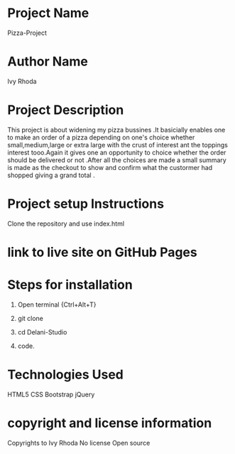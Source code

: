 # Project Name
Pizza-Project
# Author Name 
Ivy Rhoda

# Project Description
This project is about widening my pizza bussines .It basicially enables one to make an order of a pizza depending on one's choice whether small,medium,large or extra large with the crust of interest ant the toppings interest tooo.Again it gives one an opportunity to choice whether the order should be delivered or not .After all the choices are made a small summary is made as the checkout to show and confirm what the  custormer had shopped giving a grand total .


# Project setup Instructions
Clone the repository and use index.html

# link to live site on GitHub Pages

# Steps for installation
  1. Open terminal {Ctrl+Alt+T}
  2. git clone
    
  3. cd Delani-Studio
  4. code.

# Technologies Used
  HTML5
  CSS
  Bootstrap
  jQuery

# copyright and license information
Copyrights to Ivy Rhoda
No license Open source

